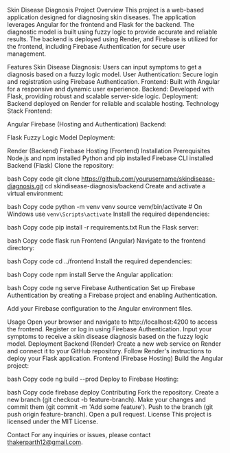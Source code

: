 Skin Disease Diagnosis Project
Overview
This project is a web-based application designed for diagnosing skin diseases. The application leverages Angular for the frontend and Flask for the backend. The diagnostic model is built using fuzzy logic to provide accurate and reliable results. The backend is deployed using Render, and Firebase is utilized for the frontend, including Firebase Authentication for secure user management.

Features
Skin Disease Diagnosis: Users can input symptoms to get a diagnosis based on a fuzzy logic model.
User Authentication: Secure login and registration using Firebase Authentication.
Frontend: Built with Angular for a responsive and dynamic user experience.
Backend: Developed with Flask, providing robust and scalable server-side logic.
Deployment: Backend deployed on Render for reliable and scalable hosting.
Technology Stack
Frontend:

Angular
Firebase (Hosting and Authentication)
Backend:

Flask
Fuzzy Logic Model
Deployment:

Render (Backend)
Firebase Hosting (Frontend)
Installation
Prerequisites
Node.js and npm installed
Python and pip installed
Firebase CLI installed
Backend (Flask)
Clone the repository:

bash
Copy code
git clone https://github.com/yourusername/skindisease-diagnosis.git
cd skindisease-diagnosis/backend
Create and activate a virtual environment:

bash
Copy code
python -m venv venv
source venv/bin/activate  # On Windows use `venv\Scripts\activate`
Install the required dependencies:

bash
Copy code
pip install -r requirements.txt
Run the Flask server:

bash
Copy code
flask run
Frontend (Angular)
Navigate to the frontend directory:

bash
Copy code
cd ../frontend
Install the required dependencies:

bash
Copy code
npm install
Serve the Angular application:

bash
Copy code
ng serve
Firebase Authentication
Set up Firebase Authentication by creating a Firebase project and enabling Authentication.

Add your Firebase configuration to the Angular environment files.

Usage
Open your browser and navigate to http://localhost:4200 to access the frontend.
Register or log in using Firebase Authentication.
Input your symptoms to receive a skin disease diagnosis based on the fuzzy logic model.
Deployment
Backend (Render)
Create a new web service on Render and connect it to your GitHub repository.
Follow Render's instructions to deploy your Flask application.
Frontend (Firebase Hosting)
Build the Angular project:

bash
Copy code
ng build --prod
Deploy to Firebase Hosting:

bash
Copy code
firebase deploy
Contributing
Fork the repository.
Create a new branch (git checkout -b feature-branch).
Make your changes and commit them (git commit -m 'Add some feature').
Push to the branch (git push origin feature-branch).
Open a pull request.
License
This project is licensed under the MIT License.

Contact
For any inquiries or issues, please contact thakerparth12@gmail.com.
